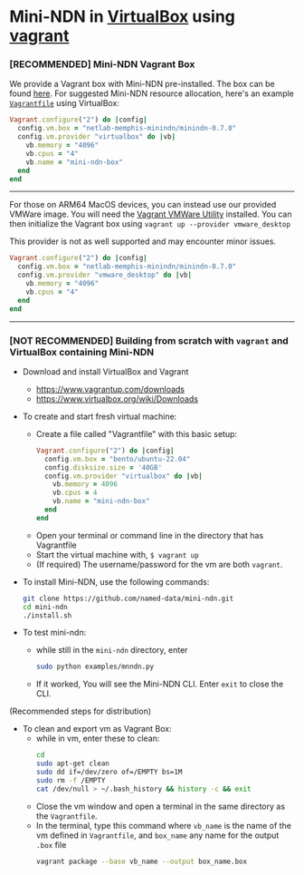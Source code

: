 # Mini-NDN in [VirtualBox](https://www.virtualbox.org/) using [vagrant](https://www.vagrantup.com/)

### [RECOMMENDED] Mini-NDN Vagrant Box

We provide a Vagrant box with Mini-NDN pre-installed. The box can be found
[here](https://portal.cloud.hashicorp.com/vagrant/discover/netlab-memphis-minindn).
For suggested Mini-NDN resource allocation, here's an example [`Vagrantfile`](Vagrantfile) using VirtualBox:
```ruby
Vagrant.configure("2") do |config|
  config.vm.box = "netlab-memphis-minindn/minindn-0.7.0"
  config.vm.provider "virtualbox" do |vb|
    vb.memory = "4096"
    vb.cpus = "4"
    vb.name = "mini-ndn-box"
  end
end
```
----

For those on ARM64 MacOS devices, you can instead use our provided VMWare image.
You will need the [Vagrant VMWare Utility](https://developer.hashicorp.com/vagrant/docs/providers/vmware/installation)
installed. You can then initialize the Vagrant box using `vagrant up --provider vmware_desktop`

This provider is not as well supported and may encounter minor issues.

```ruby
Vagrant.configure("2") do |config|
  config.vm.box = "netlab-memphis-minindn/minindn-0.7.0"
  config.vm.provider "vmware_desktop" do |vb|
    vb.memory = "4096"
    vb.cpus = "4"
  end
end
```
----

### [NOT RECOMMENDED] Building from scratch with `vagrant` and VirtualBox containing Mini-NDN

* Download and install VirtualBox and Vagrant
  * https://www.vagrantup.com/downloads
  * https://www.virtualbox.org/wiki/Downloads
* To create and start fresh virtual machine:
  * Create a file called "Vagrantfile" with this basic setup:
    ```ruby
    Vagrant.configure("2") do |config|
      config.vm.box = "bento/ubuntu-22.04"
      config.disksize.size = '40GB'
      config.vm.provider "virtualbox" do |vb|
        vb.memory = 4096
        vb.cpus = 4
        vb.name = "mini-ndn-box"
      end
    end
    ```
  * Open your terminal or command line in the directory that has Vagrantfile
  * Start the virtual machine with,
    `$ vagrant up`
  * (If required) The username/password for the vm are both `vagrant`.

* To install Mini-NDN, use the following commands:
    ```bash
    git clone https://github.com/named-data/mini-ndn.git
    cd mini-ndn
    ./install.sh
    ```
* To test mini-ndn:
    * while still in the `mini-ndn` directory, enter
      ```bash
      sudo python examples/mnndn.py
      ```
    * If it worked, You will see the Mini-NDN CLI. Enter `exit` to close the CLI.

(Recommended steps for distribution)
* To clean and export vm as Vagrant Box:
    * while in vm, enter these to clean:
      ```bash
      cd
      sudo apt-get clean
      sudo dd if=/dev/zero of=/EMPTY bs=1M
      sudo rm -f /EMPTY
      cat /dev/null > ~/.bash_history && history -c && exit
      ```
    * Close the vm window and open a terminal in the same directory as the `Vagrantfile`.
    * In the terminal, type this command where `vb_name` is the name of the vm defined in `Vagrantfile`, and `box_name` any name for the output `.box` file
      ```bash
      vagrant package --base vb_name --output box_name.box
      ```
